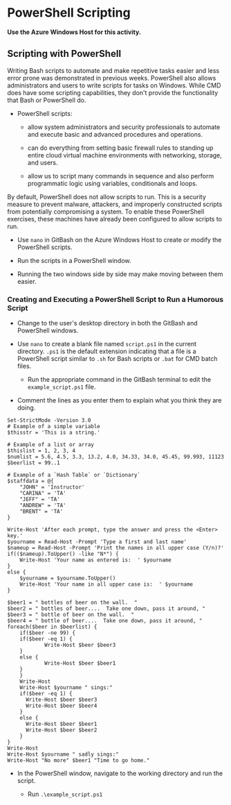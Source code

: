 # PowerShell Scripting

**Use the Azure Windows Host for this activity.**

## Scripting with PowerShell

Writing Bash scripts to automate and make repetitive tasks easier and less error prone was demonstrated in previous weeks.  PowerShell also allows administrators and users to write scripts for tasks on Windows.  While CMD does have some scripting capabilities, they don't provide the functionality that Bash or PowerShell do.

- PowerShell scripts:

    - allow system administrators and security professionals to automate and execute basic and advanced procedures and operations.

    - can do everything from setting basic firewall rules to standing up entire cloud virtual machine environments with networking, storage, and users.

    - allow us to script many commands in sequence and also perform programmatic logic using variables, conditionals and loops.

By default, PowerShell does not allow scripts to run. This is a security measure to prevent malware, attackers, and improperly constructed scripts from potentially compromising a system.  To enable these PowerShell exercises, these machines have already been configured to allow scripts to run.

- Use `nano` in GitBash on the Azure Windows Host to create or modify the PowerShell scripts.

- Run the scripts in a PowerShell window.

- Running the two windows side by side may make moving between them easier.

### Creating and Executing a PowerShell Script to Run a Humorous Script

- Change to the user's desktop directory in both the GitBash and PowerShell windows.

- Use `nano` to create a blank file named `script.ps1` in the current directory.  `.ps1` is the default extension indicating that a file is a PowerShell script similar to `.sh` for Bash scripts or `.bat` for CMD batch files.

    - Run the appropriate command in the GitBash terminal to edit the `example_script.ps1` file.

- Comment the lines as you enter them to explain what you think they are doing.

```
Set-StrictMode -Version 3.0
# Example of a simple variable
$thisstr = 'This is a string.'

# Example of a list or array
$thislist = 1, 2, 3, 4
$numlist = 5.6, 4.5, 3.3, 13.2, 4.0, 34.33, 34.0, 45.45, 99.993, 11123
$beerlist = 99..1

# Example of a `Hash Table` or `Dictionary`
$staffdata = @{
    "JOHN" = 'Instructor'
    "CARINA" = 'TA'
    "JEFF" = 'TA'
    "ANDREW" = 'TA'
    "BRENT" = 'TA'
}

Write-Host 'After each prompt, type the answer and press the <Enter> key.'
$yourname = Read-Host -Prompt 'Type a first and last name'
$nameup = Read-Host -Prompt 'Print the names in all upper case (Y/n)?'
if(($nameup).ToUpper() -like "N*") {
    Write-Host 'Your name as entered is:  ' $yourname
}
else {
    $yourname = $yourname.ToUpper()
    Write-Host 'Your name in all upper case is:  ' $yourname
}

$beer1 = " bottles of beer on the wall.  "
$beer2 = " bottles of beer....  Take one down, pass it around, "
$beer3 = " bottle of beer on the wall.  "
$beer4 = " bottle of beer....  Take one down, pass it around, "
foreach($beer in $beerlist) {
    if($beer -ne 99) {
	if($beer -eq 1) {
            Write-Host $beer $beer3
	}
	else {
            Write-Host $beer $beer1
	}
    }
    Write-Host
    Write-Host $yourname " sings:"
    if($beer -eq 1) {
      Write-Host $beer $beer3
      Write-Host $beer $beer4
    }
    else {
      Write-Host $beer $beer1
      Write-Host $beer $beer2
    }
}
Write-Host
Write-Host $yourname " sadly sings:"
Write-Host "No more" $beer1 "Time to go home."
```

- In the PowerShell window, navigate to the working directory and run the script.

    - Run `.\example_script.ps1`
